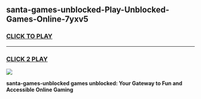 
## santa-games-unblocked-Play-Unblocked-Games-Online-7yxv5
<h3>
<a href="https://premium76.site?title=santa-games-unblocked&ref=25A">CLICK TO PLAY</a></h3>
<hr>

<h3>
<a href="https://premium76.site?title=santa-games-unblocked&ref=25A">CLICK 2 PLAY</a>
  
</h3>

<a href="https://premium76.site?title=santa-games-unblocked&ref=25A"><img src="https://clearcache.store/games.png"></a>


**santa-games-unblocked games unblocked: Your Gateway to Fun and Accessible Online Gaming**
